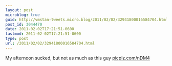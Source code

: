 ```yaml
---
layout: post
microblog: true
guid: http://vmstan-tweets.micro.blog/2011/02/02/32941800016584704.html
post_id: 3044470
date: 2011-02-02T17:21:51-0600
lastmod: 2011-02-02T17:21:51-0600
type: post
url: /2011/02/02/32941800016584704.html
---
```

My afternoon sucked, but not as much as this guy [picplz.com/nDM4](http://picplz.com/nDM4)
